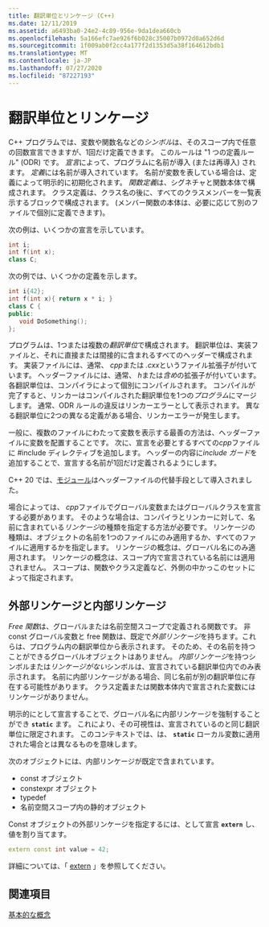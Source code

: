 ```yaml
---
title: 翻訳単位とリンケージ (C++)
ms.date: 12/11/2019
ms.assetid: a6493ba0-24e2-4c89-956e-9da1dea660cb
ms.openlocfilehash: 5a166efc7ae926f6b028c35007b0972d0a652d6d
ms.sourcegitcommit: 1f009ab0f2cc4a177f2d1353d5a38f164612bdb1
ms.translationtype: MT
ms.contentlocale: ja-JP
ms.lasthandoff: 07/27/2020
ms.locfileid: "87227193"
---
```

# <a name="translation-units-and-linkage"></a>翻訳単位とリンケージ

C++ プログラムでは、変数や関数名などの*シンボル*は、そのスコープ内で任意の回数宣言できますが、1回だけ定義できます。 このルールは "1 つの定義ルール" (ODR) です。 *宣言*によって、プログラムに名前が導入 (または再導入) されます。 *定義*には名前が導入されています。 名前が変数を表している場合は、定義によって明示的に初期化されます。 *関数定義*は、シグネチャと関数本体で構成されます。 クラス定義は、クラス名の後に、すべてのクラスメンバーを一覧表示するブロックで構成されます。 (メンバー関数の本体は、必要に応じて別のファイルで個別に定義できます)。

次の例は、いくつかの宣言を示しています。

```cpp
int i;
int f(int x);
class C;
```

次の例では、いくつかの定義を示します。

```cpp
int i{42};
int f(int x){ return x * i; }
class C {
public:
   void DoSomething();
};
```

プログラムは、1つまたは複数の*翻訳単位*で構成されます。 翻訳単位は、実装ファイルと、それに直接または間接的に含まれるすべてのヘッダーで構成されます。 実装ファイルには、通常、 *cpp*または *.cxx*というファイル拡張子が付いています。 ヘッダーファイルには、通常、 *h*または*含め*の拡張子が付いています。 各翻訳単位は、コンパイラによって個別にコンパイルされます。 コンパイルが完了すると、リンカーはコンパイルされた翻訳単位を1つの*プログラム*にマージします。 通常、ODR ルールの違反はリンカーエラーとして表示されます。 異なる翻訳単位に2つの異なる定義がある場合、リンカーエラーが発生します。

一般に、複数のファイルにわたって変数を表示する最善の方法は、ヘッダーファイルに変数を配置することです。 次に、宣言を必要とするすべての*cpp*ファイルに #include ディレクティブを追加します。 ヘッダーの内容に*include ガード*を追加することで、宣言する名前が1回だけ定義されるようにします。

C++ 20 では、[モジュール](modules-cpp.md)はヘッダーファイルの代替手段として導入されました。

場合によっては、 *cpp*ファイルでグローバル変数またはグローバルクラスを宣言する必要があります。 そのような場合は、コンパイラとリンカーに対して、名前に含まれている*リンケージ*の種類を指定する方法が必要です。 リンケージの種類は、オブジェクトの名前を1つのファイルにのみ適用するか、すべてのファイルに適用するかを指定します。 リンケージの概念は、グローバル名にのみ適用されます。 リンケージの概念は、スコープ内で宣言されている名前には適用されません。 スコープは、関数やクラス定義など、外側の中かっこのセットによって指定されます。

## <a name="external-vs-internal-linkage"></a>外部リンケージと内部リンケージ

*Free 関数*は、グローバルまたは名前空間スコープで定義される関数です。 非 const グローバル変数と free 関数は、既定で*外部リンケージ*を持ちます。これらは、プログラム内の翻訳単位から表示されます。 そのため、その名前を持つことができるグローバルオブジェクトはありません。 *内部リンケージ*を持つシンボルまたは*リンケージがない*シンボルは、宣言されている翻訳単位内でのみ表示されます。 名前に内部リンケージがある場合、同じ名前が別の翻訳単位に存在する可能性があります。 クラス定義または関数本体内で宣言された変数にはリンケージがありません。

明示的にとして宣言することで、グローバル名に内部リンケージを強制することができ **`static`** ます。 これにより、その可視性は、宣言されているのと同じ翻訳単位に限定されます。 このコンテキストでは、は、 **`static`** ローカル変数に適用された場合とは異なるものを意味します。

次のオブジェクトには、内部リンケージが既定で含まれています。

- const オブジェクト
- constexpr オブジェクト
- typedef
- 名前空間スコープ内の静的オブジェクト

Const オブジェクトの外部リンケージを指定するには、として宣言 **`extern`** し、値を割り当てます。

```cpp
extern const int value = 42;
```

詳細については、「 [extern](extern-cpp.md) 」を参照してください。

## <a name="see-also"></a>関連項目

[基本的な概念](../cpp/basic-concepts-cpp.md)
